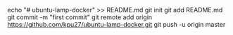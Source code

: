 echo "# ubuntu-lamp-docker" >> README.md
git init
git add README.md
git commit -m "first commit"
git remote add origin https://github.com/kpu27/ubuntu-lamp-docker.git
git push -u origin master
